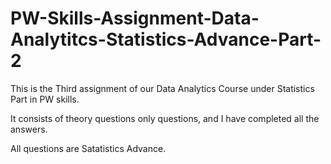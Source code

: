 # PW-Skills-Assignment-Data-Analytitcs-Statistics-Advance-Part-2

This is the Third assignment of our Data Analytics Course under Statistics Part in PW skills.

It consists of theory questions only questions, and I have completed all the answers.

All questions are Satatistics Advance.
